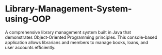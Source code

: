 # Library-Management-System-using-OOP
A comprehensive library management system built in Java that demonstrates Object-Oriented Programming principles. This console-based application allows librarians and members to manage books, loans, and user accounts efficiently.
